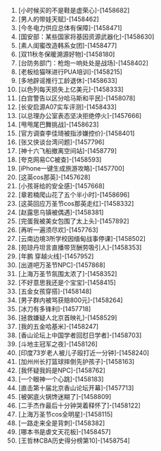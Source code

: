 
1. [小时候买的不是鞋是虚荣心]-[1458682]
1. [男人的带娃天赋]-[1458462]
1. [今冬电力供应总体有保障]-[1458471]
1. [国安部：某些国家将基因资源武器化]-[1458630]
1. [素人闺蜜改造韩系女团]-[1458477]
1. [双11秋冬保暖溯源好物]-[1458180]
1. [台防务部门：枪炮一响处处是战场]-[1458402]
1. [老板给猫咪进行PUA培训]-[1458215]
1. [多地辟谣推行工龄退休]-[1458633]
1. [以色列每天损失上亿美元]-[1458333]
1. [白宫警告以区分哈马斯和平民]-[1458078]
1. [长安启源A07实车评测]-[1458433]
1. [以总理办公室表态坚决拒绝停火]-[1457666]
1. [甩甩尾巴舞挑战]-[1458623]
1. [官方调查李佳琦被指涉嫌控价]-[1458401]
1. [张又侠谈台湾问题]-[1457796]
1. [神十六飞船撤离空间站]-[1458779]
1. [夸克网易CC被查]-[1458593]
1. [iPhone一键生成旅游攻略]-[1457700]
1. [这英cos那英]-[1457628]
1. [小孩哥给的安全感]-[1457668]
1. [章若楠爬山花了五个半小时]-[1458696]
1. [这英回应万圣节cos那英走红]-[1458332]
1. [赵露思乌镇被偶遇]-[1458381]
1. [完蛋我被美女包围了太上头]-[1457892]
1. [再听一遍须尽欢]-[1457763]
1. [云南边境3所学校因缅甸战事停课]-[1458502]
1. [苑琼丹坦言直播带货酬劳吸引人]-[1458353]
1. [年鹏 穿越火线]-[1457952]
1. [出道吧万圣节NPC]-[1457868]
1. [上海万圣节氛围太浓了]-[1458352]
1. [不好意思我还是个宝宝]-[1458415]
1. [五金女孩穿搭]-[1458148]
1. [男子群内被骂获赔800元]-[1458264]
1. [冰刀有多锋利]-[1457718]
1. [拯救嫌疑人北京首映礼]-[1458529]
1. [我的五金哈基米]-[1458247]
1. [香山论坛上中国学者回怼日学者]-[1458703]
1. [斗地主冠军之夜]-[1458126]
1. [印度73岁老人被儿子殴打近一分钟]-[1458240]
1. [加州州长打篮球摔倒先护孩子]-[1458163]
1. [我怀疑我妈是NPC]-[1458762]
1. [一个眼神一个心跳]-[1458183]
1. [直击第十届北京香山论坛开幕]-[1457713]
1. [被粥底火锅馋迷糊了]-[1458809]
1. [二手杰作最后十分钟哭着释怀了]-[1458122]
1. [上海万圣节cos全明星]-[1458115]
1. [一路走来全是背刺]-[1458382]
1. [哪本书是虐文天花板]-[1458457]
1. [王哲林CBA历史得分榜第10]-[1458754]